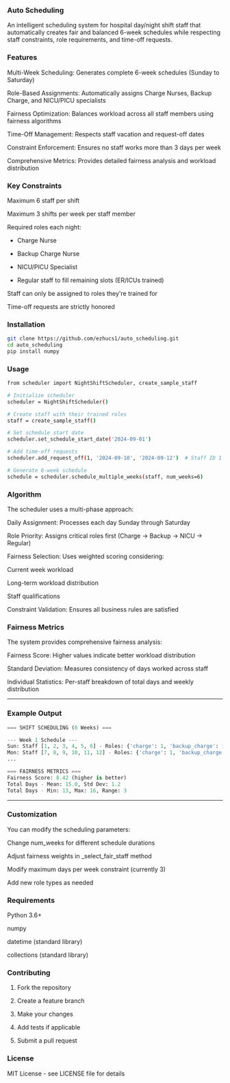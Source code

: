 ### Auto Scheduling

An intelligent scheduling system for hospital day/night shift staff that automatically creates fair and balanced 6-week schedules while respecting staff constraints, role requirements, and time-off requests.

### Features

Multi-Week Scheduling: Generates complete 6-week schedules (Sunday to Saturday)

Role-Based Assignments: Automatically assigns Charge Nurses, Backup Charge, and NICU/PICU specialists

Fairness Optimization: Balances workload across all staff members using fairness algorithms

Time-Off Management: Respects staff vacation and request-off dates

Constraint Enforcement: Ensures no staff works more than 3 days per week

Comprehensive Metrics: Provides detailed fairness analysis and workload distribution

### Key Constraints

Maximum 6 staff per shift

Maximum 3 shifts per week per staff member

Required roles each night:

  - Charge Nurse

  - Backup Charge Nurse

  - NICU/PICU Specialist

  - Regular staff to fill remaining slots (ER/ICUs trained)

Staff can only be assigned to roles they're trained for

Time-off requests are strictly honored

### Installation

```bash
git clone https://github.com/ezhucs1/auto_scheduling.git
cd auto_scheduling
pip install numpy
```

### Usage

```bash
from scheduler import NightShiftScheduler, create_sample_staff

# Initialize scheduler
scheduler = NightShiftScheduler()

# Create staff with their trained roles
staff = create_sample_staff()

# Set schedule start date
scheduler.set_schedule_start_date('2024-09-01')

# Add time-off requests
scheduler.add_request_off(1, '2024-09-10', '2024-09-12')  # Staff ID 1 off Sept 10-12

# Generate 6-week schedule
schedule = scheduler.schedule_multiple_weeks(staff, num_weeks=6)
```

### Algorithm

The scheduler uses a multi-phase approach:

Daily Assignment: Processes each day Sunday through Saturday

Role Priority: Assigns critical roles first (Charge → Backup → NICU → Regular)

Fairness Selection: Uses weighted scoring considering:

Current week workload

Long-term workload distribution

Staff qualifications

Constraint Validation: Ensures all business rules are satisfied

### Fairness Metrics

The system provides comprehensive fairness analysis:

Fairness Score: Higher values indicate better workload distribution

Standard Deviation: Measures consistency of days worked across staff

Individual Statistics: Per-staff breakdown of total days and weekly distribution

******************************************************
### Example Output
```python
=== SHIFT SCHEDULING (6 Weeks) ===

--- Week 1 Schedule ---
Sun: Staff [1, 2, 3, 4, 5, 6] - Roles: {'charge': 1, 'backup_charge': 1, 'nicu': 1, 'regular': 3}
Mon: Staff [7, 8, 9, 10, 11, 12] - Roles: {'charge': 1, 'backup_charge': 1, 'nicu': 1, 'regular': 3}
...

=== FAIRNESS METRICS ===
Fairness Score: 8.42 (higher is better)
Total Days - Mean: 15.0, Std Dev: 1.2
Total Days - Min: 13, Max: 16, Range: 3
```
******************************************************

### Customization

You can modify the scheduling parameters:

Change num_weeks for different schedule durations

Adjust fairness weights in _select_fair_staff method

Modify maximum days per week constraint (currently 3)

Add new role types as needed

### Requirements

Python 3.6+

numpy

datetime (standard library)

collections (standard library)

### Contributing

1. Fork the repository

2. Create a feature branch

3. Make your changes

4. Add tests if applicable

5. Submit a pull request

### License

MIT License - see LICENSE file for details
